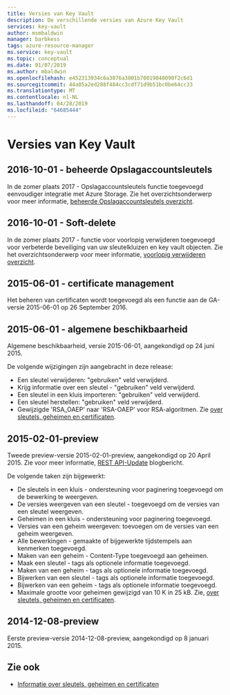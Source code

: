 ```yaml
---
title: Versies van Key Vault
description: De verschillende versies van Azure Key Vault
services: key-vault
author: msmbaldwin
manager: barbkess
tags: azure-resource-manager
ms.service: key-vault
ms.topic: conceptual
ms.date: 01/07/2019
ms.author: mbaldwin
ms.openlocfilehash: e452313934c6a3076a3801b70019048090f2c6d1
ms.sourcegitcommit: 44a85a2ed288f484cc3cdf71d9b51bc0be64cc33
ms.translationtype: MT
ms.contentlocale: nl-NL
ms.lasthandoff: 04/28/2019
ms.locfileid: "64685444"
---
```

# <a name="key-vault-versions"></a>Versies van Key Vault

## <a name="2016-10-01---managed-storage-account-keys"></a>2016-10-01 - beheerde Opslagaccountsleutels

In de zomer plaats 2017 - Opslagaccountsleutels functie toegevoegd eenvoudiger integratie met Azure Storage. Zie het overzichtsonderwerp voor meer informatie, [beheerde Opslagaccountsleutels overzicht](https://docs.microsoft.com/azure/key-vault/key-vault-ovw-storage-keys).

## <a name="2016-10-01---soft-delete"></a>2016-10-01 - Soft-delete

In de zomer plaats 2017 - functie voor voorlopig verwijderen toegevoegd voor verbeterde beveiliging van uw sleutelkluizen en key vault objecten. Zie het overzichtsonderwerp voor meer informatie, [voorlopig verwijderen overzicht](https://docs.microsoft.com/azure/key-vault/key-vault-ovw-soft-delete).

## <a name="2015-06-01---certificate-management"></a>2015-06-01 - certificate management

Het beheren van certificaten wordt toegevoegd als een functie aan de GA-versie 2015-06-01 op 26 September 2016.

## <a name="2015-06-01---general-availability"></a>2015-06-01 - algemene beschikbaarheid

Algemene beschikbaarheid, versie 2015-06-01, aangekondigd op 24 juni 2015.

De volgende wijzigingen zijn aangebracht in deze release:

- Een sleutel verwijderen: "gebruiken" veld verwijderd.
- Krijg informatie over een sleutel - "gebruiken" veld verwijderd.
- Een sleutel in een kluis importeren: "gebruiken" veld verwijderd.
- Een sleutel herstellen: "gebruiken" veld verwijderd.
- Gewijzigde 'RSA_OAEP' naar 'RSA-OAEP' voor RSA-algoritmen. Zie [over sleutels, geheimen en certificaten](about-keys-secrets-and-certificates.md).

## <a name="2015-02-01-preview"></a>2015-02-01-preview 

Tweede preview-versie 2015-02-01-preview, aangekondigd op 20 April 2015. Zie voor meer informatie, [REST API-Update](https://blogs.technet.com/b/kv/archive/2015/04/20/empty-3.aspx) blogbericht.

De volgende taken zijn bijgewerkt:

- De sleutels in een kluis - ondersteuning voor paginering toegevoegd om de bewerking te weergeven.
- De versies weergeven van een sleutel - toegevoegd om de versies van een sleutel weergeven.
- Geheimen in een kluis - ondersteuning voor paginering toegevoegd.
- Versies van een geheim weergeven: toevoegen om de versies van een geheim weergeven.
- Alle bewerkingen - gemaakte of bijgewerkte tijdstempels aan kenmerken toegevoegd.
- Maken van een geheim - Content-Type toegevoegd aan geheimen.
- Maak een sleutel - tags als optionele informatie toegevoegd.
- Maken van een geheim - tags als optionele informatie toegevoegd.
- Bijwerken van een sleutel - tags als optionele informatie toegevoegd.
- Bijwerken van een geheim - tags als optionele informatie toegevoegd.
- Maximale grootte voor geheimen gewijzigd van 10 K in 25 kB. Zie, [over sleutels, geheimen en certificaten](about-keys-secrets-and-certificates.md).

## <a name="2014-12-08-preview"></a>2014-12-08-preview

Eerste preview-versie 2014-12-08-preview, aangekondigd op 8 januari 2015.

## <a name="see-also"></a>Zie ook
- [Informatie over sleutels, geheimen en certificaten](about-keys-secrets-and-certificates.md)
